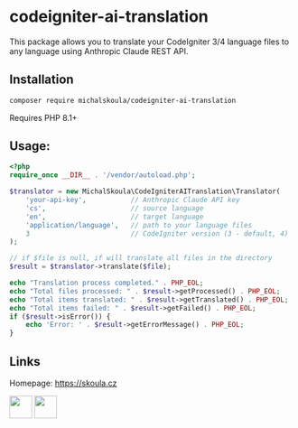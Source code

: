 # codeigniter-ai-translation

This package allows you to translate your CodeIgniter 3/4 language files to any language using Anthropic Claude REST API.

## Installation

```bash
composer require michalskoula/codeigniter-ai-translation
```

Requires PHP 8.1+

## Usage:

```php
<?php
require_once __DIR__ . '/vendor/autoload.php';

$translator = new MichalSkoula\CodeIgniterAITranslation\Translator(
    'your-api-key',           // Anthropic Claude API key
    'cs',                     // source language
    'en',                     // target language
    'application/language',   // path to your language files
    3                         // CodeIgniter version (3 - default, 4)
);

// if $file is null, if will translate all files in the directory
$result = $translator->translate($file);

echo "Translation process completed." . PHP_EOL;
echo "Total files processed: " . $result->getProcessed() . PHP_EOL;
echo "Total items translated: " . $result->getTranslated() . PHP_EOL;
echo "Total items failed: " . $result->getFailed() . PHP_EOL;
if ($result->isError()) {
    echo 'Error: ' . $result->getErrorMessage() . PHP_EOL;
}
```

## Links

Homepage: https://skoula.cz

<a href="https://www.buymeacoffee.com/mskoula"><img src="https://www.buymeacoffee.com/assets/img/guidelines/download-assets-sm-1.svg" height="40"></a>
<a href="https://paypal.me/truehipstercz?country.x=CZ&locale.x=en_US"><img src="https://raw.githubusercontent.com/andreostrovsky/donate-with-paypal/master/blue.svg" height="40"></a>
